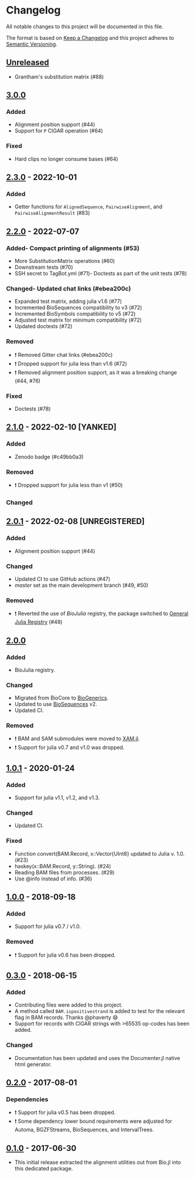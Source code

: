 # Changelog

All notable changes to this project will be documented in this file.

The format is based on [Keep a Changelog](http://keepachangelog.com/en/1.0.0/)
and this project adheres to [Semantic Versioning](http://semver.org/spec/v2.0.0.html).

## [Unreleased]
- Grantham's substitution matrix (#88)

## [3.0.0]

### Added
- Alignment position support (#44)
- Support for `P` CIGAR operation (#64)

### Fixed
- Hard clips no longer consume bases (#64)

## [2.3.0] - 2022-10-01

### Added
- Getter functions for `AlignedSequence`, `PairwiseAlignment`, and
  `PairwiseAlignmentResult` (#83)

## [2.2.0] - 2022-07-07

### Added- Compact printing of alignments (#53)
- More SubstitutionMatrix operations (#60)
- Downstream tests (#70)
- SSH secret to TagBot.yml (#71)- Doctests as part of the unit tests (#78)

### Changed- Updated chat links (#ebea200c)
- Expanded test matrix, adding julia v1.6 (#77)
- Incremented BioSequences compatibility to v3 (#72)
- Incremented BioSymbols compatibility to v5 (#72)
- Adjusted test matrix for minimum compatibility (#72)
- Updated doctests (#72)

### Removed
- :exclamation: Removed Gitter chat links (#ebea200c)
- :exclamation: Dropped support for julia less than v1.6 (#72)
- :exclamation: Removed alignment position support, as it was a breaking change (#44, #76)

### Fixed
- Doctests (#78)

## [2.1.0] - 2022-02-10 [YANKED]

### Added
- Zenodo badge (#c49bb0a3)

### Removed
- :exclamation: Dropped support for julia less than v1 (#50)

### Changed

## [2.0.1] - 2022-02-08 [UNREGISTERED]

### Added
- Alignment position support (#44)

### Changed
- Updated CI to use GitHub actions (#47)
- *master* set as the main development branch (#49, #50)

### Removed
- :exclamation: Reverted the use of *BioJulia* registry,
  the package switched to [General Julia Registry](https://github.com/JuliaRegistries/General) (#48)

## [2.0.0]

### Added
- BioJulia registry.

### Changed
- Migrated from BioCore to [BioGenerics](https://github.com/BioJulia/BioGenerics.jl/tree/v0.1.0).
- Updated to use [BioSequences](https://github.com/BioJulia/BioSequences.jl/tree/v2.0.0) v2.
- Updated CI.

### Removed
- :exclamation: BAM and SAM submodules were moved to [XAM.jl](https://github.com/BioJulia/XAM.jl).
- :exclamation: Support for julia v0.7 and v1.0 was dropped.

## [1.0.1] - 2020-01-24
### Added
- Support for julia v1.1, v1.2, and v1.3.

### Changed
- Updated CI.

### Fixed
- Function convert(BAM.Record, x::Vector{UInt8} updated to Julia v. 1.0. (#23)
- haskey(x::BAM.Record, y::String). (#24)
- Reading BAM files from processes. (#29)
- Use @info instead of info. (#36)

## [1.0.0] - 2018-09-18
### Added
- Support for julia v0.7 / v1.0.

### Removed
- :exclamation: Support for julia v0.6 has been dropped.

## [0.3.0] - 2018-06-15
### Added
- Contributing files were added to this project.
- A method called `BAM.ispositivestrand` is added to test for the relevant flag in BAM records. Thanks @phaverty :smile:
- Support for records with CIGAR strings with >65535 op-codes has been added.

### Changed
- Documentation has been updated and uses the Documenter.jl native html generator.

## [0.2.0] - 2017-08-01
### Dependencies
- :exclamation: Support for julia v0.5 has been dropped.
- :exclamation: Some dependency lower bound requirements were adjusted for Automa, BGZFStreams, BioSequences, and IntervalTrees.

## [0.1.0] - 2017-06-30
- This initial release extracted the alignment utilities out from Bio.jl into this dedicated package.

[Unreleased]: https://github.com/BioJulia/BioAlignments.jl/compare/v3.0.0...HEAD
[3.0.0]: https://github.com/BioJulia/BioAlignments.jl/compare/v2.3.0...v3.0.0
[2.3.0]: https://github.com/BioJulia/BioAlignments.jl/compare/v2.2.0...v2.3.0
[2.2.0]: https://github.com/BioJulia/BioAlignments.jl/compare/v2.1.0...v2.2.0
[2.1.0]: https://github.com/BioJulia/BioAlignments.jl/compare/v2.0.1...v2.1.0
[2.0.1]: https://github.com/BioJulia/BioAlignments.jl/compare/v2.0.0...v2.0.1
[2.0.0]: https://github.com/BioJulia/BioAlignments.jl/compare/v1.0.1...v2.0.0
[1.0.1]: https://github.com/BioJulia/BioAlignments.jl/compare/v1.0.0...v1.0.1
[1.0.0]: https://github.com/BioJulia/BioAlignments.jl/compare/v0.3.0...v1.0.0
[0.3.0]: https://github.com/BioJulia/BioAlignments.jl/compare/v0.2.0...v0.3.0
[0.2.0]: https://github.com/BioJulia/BioAlignments.jl/compare/v0.1.0...v0.2.0
[0.1.0]: https://github.com/BioJulia/BioAlignments.jl/tree/v0.1.0
